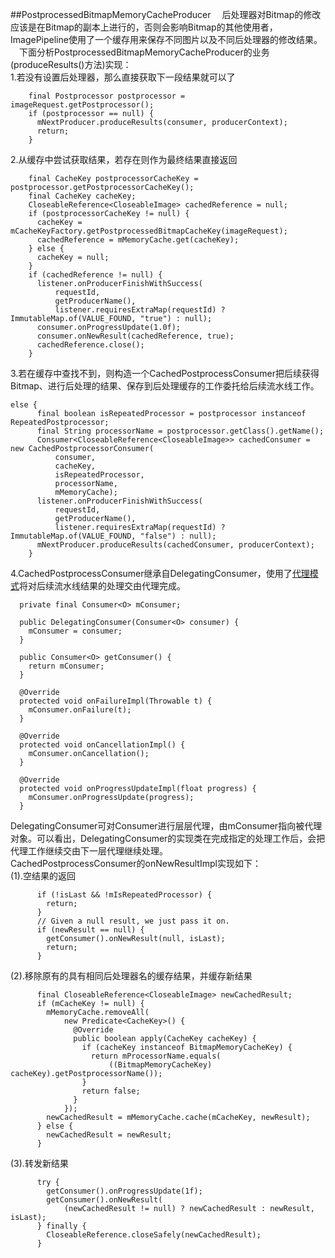 ##PostprocessedBitmapMemoryCacheProducer
&#8195;后处理器对Bitmap的修改应该是在Bitmap的副本上进行的，否则会影响Bitmap的其他使用者，ImagePipeline使用了一个缓存用来保存不同图片以及不同后处理器的修改结果。   
&#8195;下面分析PostprocessedBitmapMemoryCacheProducer的业务(produceResults()方法)实现：   
1.若没有设置后处理器，那么直接获取下一段结果就可以了
```
    final Postprocessor postprocessor = imageRequest.getPostprocessor();
    if (postprocessor == null) {
      mNextProducer.produceResults(consumer, producerContext);
      return;
    }
```
2.从缓存中尝试获取结果，若存在则作为最终结果直接返回
```
    final CacheKey postprocessorCacheKey = postprocessor.getPostprocessorCacheKey();
    final CacheKey cacheKey;
    CloseableReference<CloseableImage> cachedReference = null;
    if (postprocessorCacheKey != null) {
      cacheKey = mCacheKeyFactory.getPostprocessedBitmapCacheKey(imageRequest);
      cachedReference = mMemoryCache.get(cacheKey);
    } else {
      cacheKey = null;
    }
    if (cachedReference != null) {
      listener.onProducerFinishWithSuccess(
          requestId,
          getProducerName(),
          listener.requiresExtraMap(requestId) ? ImmutableMap.of(VALUE_FOUND, "true") : null);
      consumer.onProgressUpdate(1.0f);
      consumer.onNewResult(cachedReference, true);
      cachedReference.close();
    }
```
3.若在缓存中查找不到，则构造一个CachedPostprocessConsumer把后续获得Bitmap、进行后处理的结果、保存到后处理缓存的工作委托给后续流水线工作。
```
else {
      final boolean isRepeatedProcessor = postprocessor instanceof RepeatedPostprocessor;
      final String processorName = postprocessor.getClass().getName();
      Consumer<CloseableReference<CloseableImage>> cachedConsumer = new CachedPostprocessorConsumer(
          consumer,
          cacheKey,
          isRepeatedProcessor,
          processorName,
          mMemoryCache);
      listener.onProducerFinishWithSuccess(
          requestId,
          getProducerName(),
          listener.requiresExtraMap(requestId) ? ImmutableMap.of(VALUE_FOUND, "false") : null);
      mNextProducer.produceResults(cachedConsumer, producerContext);
    }
```
4.CachedPostprocessConsumer继承自DelegatingConsumer，使用了[代理模式](https://github.com/icemoonlol/fresco-research-stuff/blob/master/main-stuff/researching_stuffs/imagepipeline_research_stuff/DelegatingPattern.md)将对后续流水线结果的处理交由代理完成。
```
  private final Consumer<O> mConsumer;

  public DelegatingConsumer(Consumer<O> consumer) {
    mConsumer = consumer;
  }

  public Consumer<O> getConsumer() {
    return mConsumer;
  }

  @Override
  protected void onFailureImpl(Throwable t) {
    mConsumer.onFailure(t);
  }

  @Override
  protected void onCancellationImpl() {
    mConsumer.onCancellation();
  }

  @Override
  protected void onProgressUpdateImpl(float progress) {
    mConsumer.onProgressUpdate(progress);
  }
```
DelegatingConsumer可对Consumer进行层层代理，由mConsumer指向被代理对象。可以看出，DelegatingConsumer的实现类在完成指定的处理工作后，会把代理工作继续交由下一层代理继续处理。   
CachedPostprocessConsumer的onNewResultImpl实现如下：   
(1).空结果的返回
```
      if (!isLast && !mIsRepeatedProcessor) {
        return;
      }
      // Given a null result, we just pass it on.
      if (newResult == null) {
        getConsumer().onNewResult(null, isLast);
        return;
      }
```
(2).移除原有的具有相同后处理器名的缓存结果，并缓存新结果
```
      final CloseableReference<CloseableImage> newCachedResult;
      if (mCacheKey != null) {
        mMemoryCache.removeAll(
            new Predicate<CacheKey>() {
              @Override
              public boolean apply(CacheKey cacheKey) {
                if (cacheKey instanceof BitmapMemoryCacheKey) {
                  return mProcessorName.equals(
                      ((BitmapMemoryCacheKey) cacheKey).getPostprocessorName());
                }
                return false;
              }
            });
        newCachedResult = mMemoryCache.cache(mCacheKey, newResult);
      } else {
        newCachedResult = newResult;
      }
```
(3).转发新结果
```
      try {
        getConsumer().onProgressUpdate(1f);
        getConsumer().onNewResult(
            (newCachedResult != null) ? newCachedResult : newResult, isLast);
      } finally {
        CloseableReference.closeSafely(newCachedResult);
      }
```

